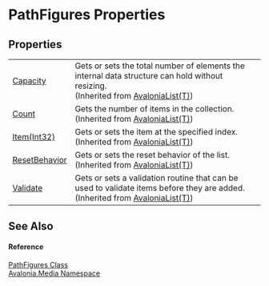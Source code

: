 # PathFigures Properties




## Properties
<table>
<tr>
<td><a href="P_Avalonia_Collections_AvaloniaList_1_Capacity">Capacity</a></td>
<td>Gets or sets the total number of elements the internal data structure can hold without resizing.<br />(Inherited from <a href="T_Avalonia_Collections_AvaloniaList_1">AvaloniaList(T)</a>)</td>
</tr>
<tr>
<td><a href="P_Avalonia_Collections_AvaloniaList_1_Count">Count</a></td>
<td>Gets the number of items in the collection.<br />(Inherited from <a href="T_Avalonia_Collections_AvaloniaList_1">AvaloniaList(T)</a>)</td>
</tr>
<tr>
<td><a href="P_Avalonia_Collections_AvaloniaList_1_Item">Item(Int32)</a></td>
<td>Gets or sets the item at the specified index.<br />(Inherited from <a href="T_Avalonia_Collections_AvaloniaList_1">AvaloniaList(T)</a>)</td>
</tr>
<tr>
<td><a href="P_Avalonia_Collections_AvaloniaList_1_ResetBehavior">ResetBehavior</a></td>
<td>Gets or sets the reset behavior of the list.<br />(Inherited from <a href="T_Avalonia_Collections_AvaloniaList_1">AvaloniaList(T)</a>)</td>
</tr>
<tr>
<td><a href="P_Avalonia_Collections_AvaloniaList_1_Validate">Validate</a></td>
<td>Gets or sets a validation routine that can be used to validate items before they are added.<br />(Inherited from <a href="T_Avalonia_Collections_AvaloniaList_1">AvaloniaList(T)</a>)</td>
</tr>
</table>

## See Also


#### Reference
<a href="T_Avalonia_Media_PathFigures">PathFigures Class</a>  
<a href="N_Avalonia_Media">Avalonia.Media Namespace</a>  
